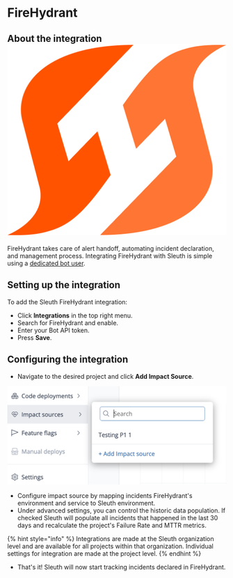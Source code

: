 # FireHydrant

## About the integration <img src="../../.gitbook/assets/firehydrant-logo.png" alt="" data-size="line">

FireHydrant takes care of alert handoff, automating incident declaration, and management process. Integrating FireHydrant with Sleuth is simple using a [dedicated bot user](https://app.firehydrant.io/organizations/bots).

## Setting up the integration

To add the Sleuth FireHydrant integration:

* Click **Integrations** in the top right menu.
* Search for FireHydrant and enable.
* Enter your Bot API token.
* Press **Save**.

## Configuring the integration

* Navigate to the desired project and click **Add Impact Source**.

![](<../../.gitbook/assets/image (5).png>)

* Configure impact source by mapping incidents FireHydrant's environment and service to Sleuth environment.
* Under advanced settings, you can control the historic data population. If checked Sleuth will populate all incidents that happened in the last 30 days and recalculate the project's Failure Rate and MTTR metrics.

{% hint style="info" %}
Integrations are made at the Sleuth organization level and are available for all projects within that organization. Individual settings for integration are made at the project level.
{% endhint %}

* That's it! Sleuth will now start tracking incidents declared in FireHydrant.
